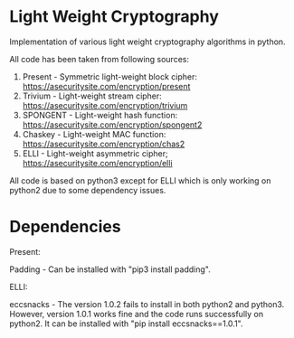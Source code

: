# Light Weight Cryptography

Implementation of various light weight cryptography algorithms in python.

All code has been taken from following sources:

1. Present - Symmetric light-weight block cipher: https://asecuritysite.com/encryption/present
2. Trivium - Light-weight stream cipher: https://asecuritysite.com/encryption/trivium
3. SPONGENT - Light-weight hash function: https://asecuritysite.com/encryption/spongent2
4. Chaskey - Light-weight MAC function: https://asecuritysite.com/encryption/chas2
5. ELLI - Light-weight asymmetric cipher; https://asecuritysite.com/encryption/elli

All code is based on python3 except for ELLI which is only working on python2 due to some dependency issues.

# Dependencies

Present:

Padding - Can be installed with "pip3 install padding".

ELLI:

eccsnacks - The version 1.0.2 fails to install in both python2 and python3. However, version 1.0.1 works fine and the code runs successfully on python2. It can be installed with "pip install eccsnacks==1.0.1".
